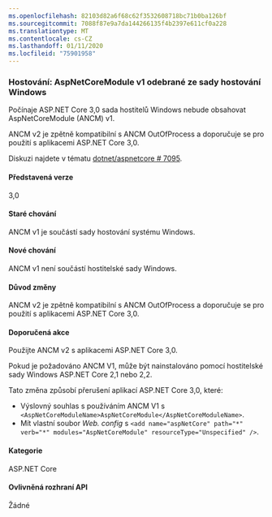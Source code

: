 ```yaml
---
ms.openlocfilehash: 82103d82a6f68c62f3532608718bc71b0ba126bf
ms.sourcegitcommit: 7088f87e9a7da144266135f4b2397e611cf0a228
ms.translationtype: MT
ms.contentlocale: cs-CZ
ms.lasthandoff: 01/11/2020
ms.locfileid: "75901958"
---
```

### <a name="hosting-aspnetcoremodule-v1-removed-from-windows-hosting-bundle"></a>Hostování: AspNetCoreModule v1 odebrané ze sady hostování Windows

Počínaje ASP.NET Core 3,0 sada hostitelů Windows nebude obsahovat AspNetCoreModule (ANCM) v1.

ANCM v2 je zpětně kompatibilní s ANCM OutOfProcess a doporučuje se pro použití s aplikacemi ASP.NET Core 3,0.

Diskuzi najdete v tématu [dotnet/aspnetcore # 7095](https://github.com/dotnet/aspnetcore/issues/7095).

#### <a name="version-introduced"></a>Představená verze

3,0

#### <a name="old-behavior"></a>Staré chování

ANCM v1 je součástí sady hostování systému Windows.

#### <a name="new-behavior"></a>Nové chování

ANCM v1 není součástí hostitelské sady Windows.

#### <a name="reason-for-change"></a>Důvod změny

ANCM v2 je zpětně kompatibilní s ANCM OutOfProcess a doporučuje se pro použití s aplikacemi ASP.NET Core 3,0.

#### <a name="recommended-action"></a>Doporučená akce

Použijte ANCM v2 s aplikacemi ASP.NET Core 3,0.

Pokud je požadováno ANCM V1, může být nainstalováno pomocí hostitelské sady Windows ASP.NET Core 2,1 nebo 2,2.

Tato změna způsobí přerušení aplikací ASP.NET Core 3,0, které:

- Výslovný souhlas s používáním ANCM V1 s `<AspNetCoreModuleName>AspNetCoreModule</AspNetCoreModuleName>`.
- Mít vlastní soubor *Web. config* s `<add name="aspNetCore" path="*" verb="*" modules="AspNetCoreModule" resourceType="Unspecified" />`.

#### <a name="category"></a>Kategorie

ASP.NET Core

#### <a name="affected-apis"></a>Ovlivněná rozhraní API

Žádné

<!-- 

#### Affected APIs

Not detectable via API analysis

-->
